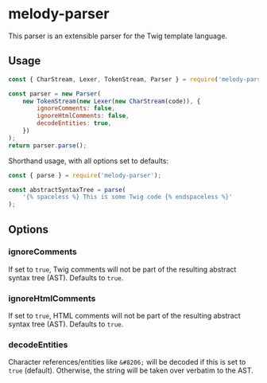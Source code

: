 # melody-parser

This parser is an extensible parser for the Twig template language.

## Usage

```javascript
const { CharStream, Lexer, TokenStream, Parser } = require('melody-parser');

const parser = new Parser(
    new TokenStream(new Lexer(new CharStream(code)), {
        ignoreComments: false,
        ignoreHtmlComments: false,
        decodeEntities: true,
    })
);
return parser.parse();
```

Shorthand usage, with all options set to defaults:

```javascript
const { parse } = require('melody-parser');

const abstractSyntaxTree = parse(
    '{% spaceless %} This is some Twig code {% endspaceless %}'
);
```

## Options

### ignoreComments

If set to `true`, Twig comments will not be part of the resulting abstract syntax tree (AST). Defaults to `true`.

### ignoreHtmlComments

If set to `true`, HTML comments will not be part of the resulting abstract syntax tree (AST). Defaults to `true`.

### decodeEntities

Character references/entities like `&#8206;` will be decoded if this is set to `true` (default). Otherwise, the string will be taken over verbatim to the AST.
